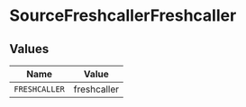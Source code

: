 # SourceFreshcallerFreshcaller


## Values

| Name          | Value         |
| ------------- | ------------- |
| `FRESHCALLER` | freshcaller   |